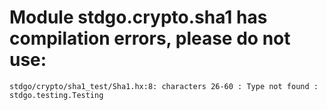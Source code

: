 # Module stdgo.crypto.sha1 has compilation errors, please do not use:
```
stdgo/crypto/sha1_test/Sha1.hx:8: characters 26-60 : Type not found : stdgo.testing.Testing

```

